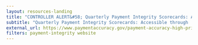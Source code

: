```yaml
---
layout: resources-landing
title: "CONTROLLER ALERT&#58; Quarterly Payment Integrity Scorecards: Accessible through  High-Priority Programs "
subtitle: "Quarterly Payment Integrity Scorecards: Accessible through  High-Priority Programs "
external_url: https://www.paymentaccuracy.gov/payment-accuracy-high-priority-programs/
filters: payment-integrity website
---
```

